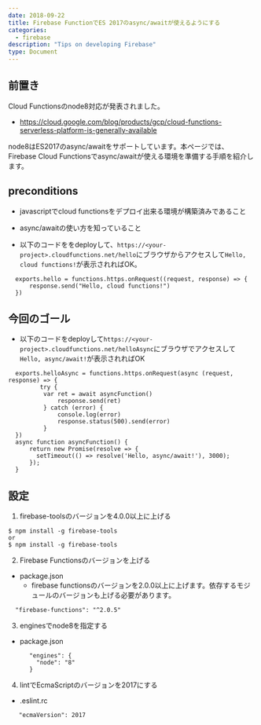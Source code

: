 ```yaml
---
date: 2018-09-22
title: Firebase FunctionでES 2017のasync/awaitが使えるようにする
categories:
  - firebase
description: "Tips on developing Firebase"
type: Document
---
```


## 前置き
Cloud Functionsのnode8対応が発表されました。
- https://cloud.google.com/blog/products/gcp/cloud-functions-serverless-platform-is-generally-available

node8はES2017のasync/awaitをサポートしています。本ページでは、Firebase Cloud Functionsでasync/awaitが使える環境を準備する手順を紹介します。

## preconditions

- javascriptでcloud functionsをデプロイ出来る環境が構築済みであること
- async/awaitの使い方を知っていること

- 以下のコードををdeployして、`https://<your-project>.cloudfunctions.net/hello`にブラウザからアクセスして`Hello, cloud functions!`が表示されればOK。
```
  exports.hello = functions.https.onRequest((request, response) => {
      response.send("Hello, cloud functions!")
  })
```

## 今回のゴール

- 以下のコードをdeployして`https://<your-project>.cloudfunctions.net/helloAsync`にブラウザでアクセスして`Hello, async/await!`が表示されればOK
```
  exports.helloAsync = functions.https.onRequest(async (request, response) => {
         try {
          var ret = await asyncFunction()
              response.send(ret)
          } catch (error) {
              console.log(error)
              response.status(500).send(error)
          }
  })
  async function asyncFunction() {
      return new Promise(resolve => {
        setTimeout(() => resolve('Hello, async/await!'), 3000);
      });
  }
```

## 設定
1. firebase-toolsのバージョンを4.0.0以上に上げる
```
$ npm install -g firebase-tools
or
$ npm install -g firebase-tools
```
2. Firebase Functionsのバージョンを上げる
- package.json
  - firebase functionsのバージョンを2.0.0以上に上げます。依存するモジュールのバージョンも上げる必要があります。
```
  "firebase-functions": "^2.0.5"
```

3. enginesでnode8を指定する
- package.json
```
      "engines": {
        "node": "8"
      }
```
4. lintでEcmaScriptのバージョンを2017にする
- .eslint.rc
```
   "ecmaVersion": 2017
```

